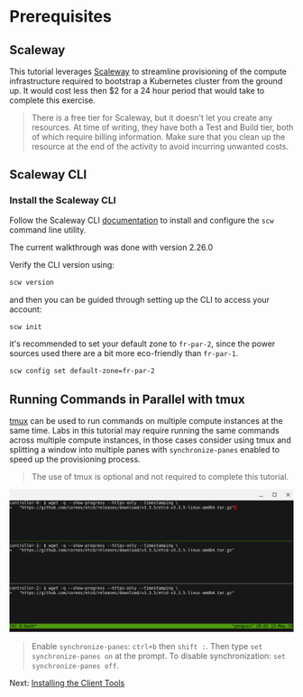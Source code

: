 # Prerequisites

## Scaleway

This tutorial leverages [Scaleway](https://console.scaleway.com/) to streamline provisioning of the compute infrastructure required to bootstrap a Kubernetes cluster from the ground up. It would cost less then $2 for a 24 hour period that would take to complete this exercise.

> There is a free tier for Scaleway, but it doesn't let you create any resources. At time of writing, they have both a Test and Build tier, both of which require billing information. Make sure that you clean up the resource at the end of the activity to avoid incurring unwanted costs.

## Scaleway CLI

### Install the Scaleway CLI

Follow the Scaleway CLI [documentation](https://github.com/scaleway/scaleway-cli) to install and configure the `scw` command line utility.

The current walkthrough was done with version 2.26.0

Verify the CLI version using:

```sh
scw version
```

and then you can be guided through setting up the CLI to access your account:

```sh
scw init
```

it's recommended to set your default zone to `fr-par-2`, since the power sources used there are a bit more eco-friendly than `fr-par-1`.

```sh
scw config set default-zone=fr-par-2
```


## Running Commands in Parallel with tmux

[tmux](https://github.com/tmux/tmux/wiki) can be used to run commands on multiple compute instances at the same time. Labs in this tutorial may require running the same commands across multiple compute instances, in those cases consider using tmux and splitting a window into multiple panes with `synchronize-panes` enabled to speed up the provisioning process.

> The use of tmux is optional and not required to complete this tutorial.

![tmux screenshot](images/tmux-screenshot.png)

> Enable `synchronize-panes`: `ctrl+b` then `shift :`. Then type `set synchronize-panes on` at the prompt. To disable synchronization: `set synchronize-panes off`.

Next: [Installing the Client Tools](02-client-tools.md)
